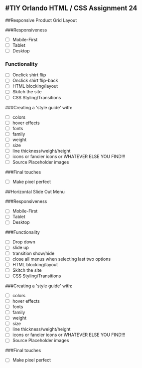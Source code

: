 #TIY Orlando HTML / CSS Assignment 24 
-------------------------------------


##Responsive Product Grid Layout

###Responsiveness
* [ ] Mobile-First
* [ ] Tablet
* [ ] Desktop

### Functionality
* [ ] Onclick shirt flip
* [ ] Onclick shirt flip-back
* [ ] HTML blocking/layout
* [ ] Skitch the site
* [ ] CSS Styling/Transitions

###Creating a 'style guide' with:
* [ ] colors
* [ ] hover effects
* [ ] fonts
* [ ] family
* [ ] weight
* [ ] size
* [ ] line thickness/weight/height
* [ ] icons or fancier icons or WHATEVER ELSE YOU FIND!!!
* [ ] Source Placeholder images

###Final touches
* [ ] Make pixel perfect


##Horizontal Slide Out Menu

###Responsiveness
* [ ] Mobile-First
* [ ] Tablet
* [ ] Desktop

###Functionality
* [ ] Drop down
* [ ] slide up
* [ ] transition show/hide
* [ ] close all menus when selecting last two options
* [ ] HTML blocking/layout
* [ ] Skitch the site
* [ ] CSS Styling/Transitions

###Creating a 'style guide' with:
* [ ] colors
* [ ] hover effects
* [ ] fonts
* [ ] family
* [ ] weight
* [ ] size
* [ ] line thickness/weight/height
* [ ] icons or fancier icons or WHATEVER ELSE YOU FIND!!!
* [ ] Source Placeholder images

###Final touches
* [ ] Make pixel perfect
